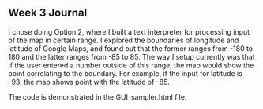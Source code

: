 ## Week 3 Journal

I chose doing Option 2, where I built a text interpreter for processing input of the map in certain range. I explored the boundaries of longitude and latitude of Google Maps, and found out that the former ranges from -180 to 180 and the latter ranges from -85 to 85. The way I setup currently was that if the user entered a number outside of this range, the map would show the point correlating to the boundary. For example, if the input for latitude is -93, the map shows point with the latitude of -85.

The code is demonstrated in the GUI_sampler.html file.